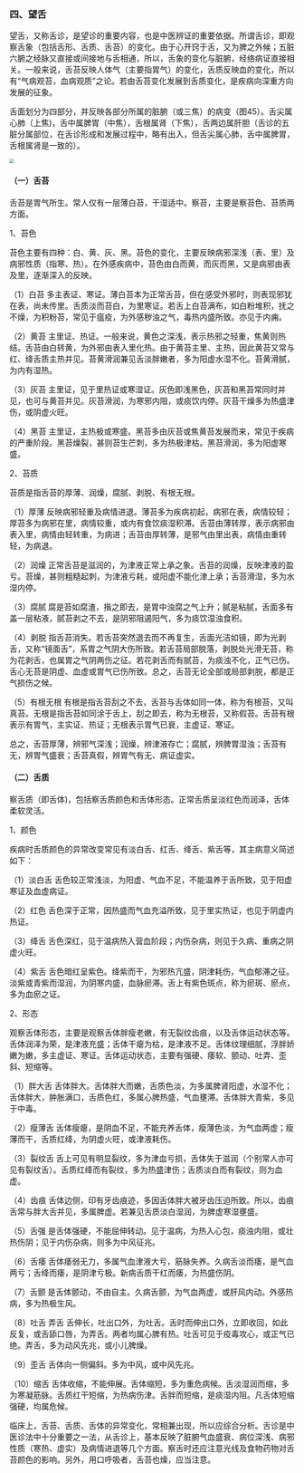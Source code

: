 ### 四、望舌

望舌，又称舌诊，是望诊的重要内容，也是中医辨证的重要依据。所谓舌诊，即观察舌象（包括舌形、舌质、舌苔）的变化。由于心开窍于舌，又为脾之外候；五脏六腑之经脉又直接或间接地与舌相通，所以，舌象的变化与脏腑，经络病证直接相关。一般来说，舌苔反映人体气（主要指胃气）的变化，舌质反映血的变化，所以有“气病观苔，血病观质”之论。若由舌苔变化发展到舌质变化，是疾病向深重方向发展的征象。

舌面划分为四部分，并反映各部分所属的脏腑（或三焦）的病变（图45）。舌尖属心肺（上焦)，舌中属脾胃（中焦），舌根属肾（下焦），舌两边属肝胆（舌诊的五脏分属部位，在舌诊形成和发展过程中，略有出入，但舌尖属心肺，舌中属脾胃，舌根属肾是一致的）。

<img src="img/5图45-2.jpg" style="zoom:50%;" />

#### （一）舌苔

舌苔是胃气所生。常人仅有一层薄白苔，干湿适中。察苔，主要是察苔色、苔质两方面。

1、苔色

苔色主要有四种：白、黄、灰、黑。苔色的变化，主要反映病邪深浅（表、里）及病邪性质（指寒、热）。在外感疾病中，苔色由白而黄，而灰而黑，又是病邪由表及里，逐渐深入的反映。

（1）白苔  多主表证、寒证。薄白苔本为正常舌苔，但在感受外邪时，则表现邪犹在表，尚未传里。舌质淡而苔白，为里寒证。若舌上白苔满布，如白粉堆积，抚之不燥，为积粉苔，常见于瘟疫，为外感秽浊之气，毒热内盛所致。亦见于内痈。

（2）黄苔  主里证、热证。一般来说，黄色之深浅，表示热邪之轻重，焦黄则热结。舌苔由白转黄，为外邪由表入里化热。由于黄苔主里、主热，因此黄苔又常与红、绛舌质主热并见。苔黄滑润兼见舌淡胖嫩者，多为阳虚水湿不化。苔黄滑腻，为内有湿热。

（3）灰苔  主里证，见于里热证或寒湿证。灰色即浅黑色，灰苔和黑苔常同时并见，也可与黄苔并见。灰苔滑润，为寒邪内阻，或痰饮内停。灰苔干燥多为热盛津伤，或阴虚火旺。

（4）黑苔  主里证，主热极或寒盛。黑苔多由灰苔或焦黄苔发展而来，常见于疾病的严重阶段。黑苔燥裂，甚则苔生芒刺，多为热极津枯。黑苔滑润，多为阳虚寒盛。

2、苔质

苔质是指舌苔的厚薄、润燥，腐腻、剥脱、有根无根。

（1）厚薄  反映病邪轻重及病情进退。薄苔多为疾病初起，病邪在表，病情较轻；厚苔多为病邪在里，病情较重，或内有食饮痰湿积滞。舌苔由薄转厚，表示病邪由表入里，病情由轻转重，为病进；舌苔由厚转薄，是邪气由里出表，病情由重转轻，为病退。

（2）润燥  正常舌苔是滋润的，为津液正常上承之象。舌苔的润燥，反映津液的盈亏。苔燥，甚则粗糙起刺，为津液亏耗，或阳虚不能化津上承；舌苔滑湿，多为水湿内停。

（3）腐腻  腐是苔如腐渣，揩之即去，是胃中浊腐之气上升；腻是粘腻，舌面多有盖一层粘液，腻苔剥之不去，是阴邪阻遏阳气，多为痰饮湿浊食积。

（4）剥脱  指舌苔消失。若舌苔突然退去而不再复生，舌面光洁如镜，即为光剥舌，又称“镜面舌”，系胃之气阴大伤所致。若舌苔局部脱落，剥脱处光滑无苔，称为花剥舌，也属胃之气阴两伤之征。若花剥舌而有腻苔，为痰浊不化，正气已伤。舌心无苔是阴虚、血虚或胃气已伤所致。总之，舌苔无论全部或局部剥脱，都是正气损伤之候。

（5）有根无根  有根是指舌苔刮之不去，舌苔与舌体如同一体，称为有根苔，又叫真苔。无根是指舌苔如同涂于舌上，刮之即去，称为无根苔，又称假苔。舌苔有根表示有胃气，主实证、热证；无根表示胃气已衰，主虚证、寒证。

总之，舌苔厚薄，辨邪气深浅；润燥，辨津液存亡；腐腻，辨脾胃湿浊；舌苔有无，辨胃气盛衰；舌苔真假，辨胃气有无、病证虚实。

#### （二）舌质

察舌质（即舌体)，包括察舌质颜色和舌体形态。正常舌质呈淡红色而润泽，舌体柔软灵活。

1、颜色

疾病时舌质颜色的异常改变常见有淡白舌、红舌、绛舌、紫舌等，其主病意义简述如下：

（1）淡白舌  舌色较正常浅淡，为阳虚、气血不足，不能温养于舌所致，见于阳虚寒证及血虚病证。

（2）红色  舌色深于正常，因热盛而气血充溢所致，见于里实热证，也见于阴虚内热证。

（3）绛舌  舌色深红，见于温病热入营血阶段；内伤杂病，则见于久病、重病之阴虚火旺。

（4）紫舌  舌色暗红呈紫色。绛紫而干，为邪热亢盛，阴津耗伤，气血郁滞之征。淡紫或青紫而湿润，为阴寒内盛，血脉瘀滞。舌上有紫色斑点，称为瘀斑、瘀点，多为血瘀之证。

2、形态

观察舌体形态，主要是观察舌体胖瘦老嫩，有无裂纹齿痕，以及舌体运动状态等。舌体润泽为荣，是津液充盛；舌体干瘪为枯，是津液不足。舌体纹理细腻，浮胖娇嫩为嫩，多主虚证、寒证。舌体运动状态，主要有强硬、痿软、颤动、吐弄、歪斜、短缩等。

（1）胖大舌  舌体胖大。舌体胖大而嫩，舌质色淡，为多属脾肾阳虚，水湿不化；舌体胖大，肿胀满口，舌质色红，多属心脾热盛，气血壅滞。舌体胖大青紫，多见于中毒。

（2）瘦薄舌  舌体瘦瘪，是阴血不足，不能充养舌体，瘦薄色淡，为气血两虚；瘦薄而干，舌质红绛，为阴虚火旺，或津液耗伤。

（3）裂纹舌  舌上可见有明显裂纹，多为津血亏损，舌体失于滋润（个别常人亦可见有裂纹舌）。舌质红绛而有裂纹，多为热盛津伤；舌质淡白而有裂纹，则为血虚。

（4）齿痕  舌体边侧，印有牙齿痕迹，多因舌体胖大被牙齿压迫所致。所以，齿痕舌常与胖大舌并见，多属脾虚。若兼见舌质淡白湿润，为脾虚寒湿壅盛。

（5）舌强  是舌体强硬，不能屈伸转动。见于温病，为热入心包，痰浊内阻，或壮热伤阴；见于内伤杂病，则多为中风征兆。

（6）舌痿  舌体痿弱无力，多属气血津液大亏，筋脉失养。久病舌淡而痿，是气血两亏；舌绛而痿，是阴津亏极。新病舌质干红而痿，为热盛伤阴。

（7）舌颤  是舌体颤动，不由自主。久病舌颤，为气血两虚，或肝风内动。外感热病，多为热极生风。

（8）吐舌  弄舌  舌伸长，吐出口外，为吐舌。舌时而伸出口外，立即收回，如此反复，或舌舔口唇，为弄舌。两者均属心脾有热。吐舌可见于疫毒攻心，或正气已绝。弄舌，多为动风先兆，或小儿脾燥。

（9）歪舌  舌体向一侧偏斜。多为中风，或中风先兆。

（10）缩舌  舌体收缩，不能伸展。舌体缩短，多为重危病候。舌淡湿润而缩，多为寒凝筋脉。舌质红干短缩，为热病伤津。舌胖而短缩，是痰湿内阻。凡舌体短缩强硬，均属危候。

临床上，舌苔、舌质、舌体的异常变化，常相兼出现，所以应综合分析。舌诊是中医诊法中十分重要之一法，从舌诊上，基本反映了脏腑气血盛衰、病位深浅、病邪性质（寒热、虚实）及病情进退等几个方面。察舌时还应注意光线及食物药物对舌苔颜色的影响。另外，用口呼吸者，舌苔也燥，应当注意。
